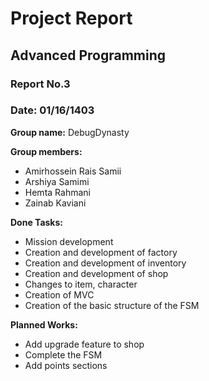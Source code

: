 # Project Report
## Advanced Programming
### Report No.3
### Date: 01/16/1403

**Group name:** DebugDynasty  

**Group members:**  
- Amirhossein Rais Samii  
- Arshiya Samimi  
- Hemta Rahmani  
- Zainab Kaviani  

**Done Tasks:**  

- Mission development  
- Creation and development of factory 
- Creation and development of inventory
- Creation and development of shop  
- Changes to item, character  
- Creation of MVC  
- Creation of the basic structure of the FSM  

**Planned Works:**  

- Add upgrade feature to shop  
- Complete the FSM  
- Add points sections  
